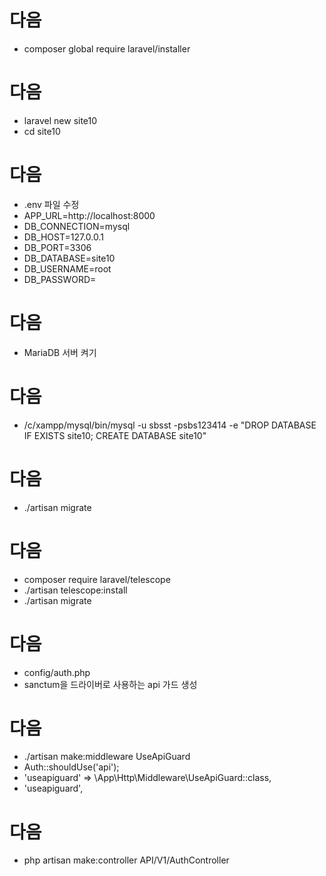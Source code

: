 # 다음
- composer global require laravel/installer

# 다음
- laravel new site10
- cd site10

# 다음
- .env 파일 수정
- APP_URL=http://localhost:8000
- DB_CONNECTION=mysql
- DB_HOST=127.0.0.1
- DB_PORT=3306
- DB_DATABASE=site10
- DB_USERNAME=root
- DB_PASSWORD=

# 다음
- MariaDB 서버 켜기

# 다음
- /c/xampp/mysql/bin/mysql -u sbsst -psbs123414 -e "DROP DATABASE IF EXISTS site10; CREATE DATABASE site10"

# 다음
- ./artisan migrate

# 다음
- composer require laravel/telescope
- ./artisan telescope:install
- ./artisan migrate

# 다음
- config/auth.php
- sanctum을 드라이버로 사용하는 api 가드 생성

# 다음
- ./artisan make:middleware UseApiGuard
- Auth::shouldUse('api');
- 'useapiguard' => \App\Http\Middleware\UseApiGuard::class,
- 'useapiguard',

# 다음
- php artisan make:controller API/V1/AuthController